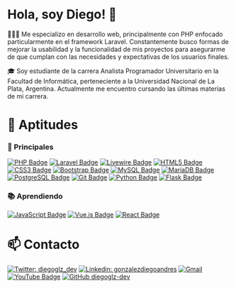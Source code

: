 # Hola, soy Diego! 👋

🧑🏻‍💻 Me especializo en desarrollo web, principalmente con PHP enfocado particularmente en el framework Laravel. Constantemente busco formas de mejorar la usabilidad y la funcionalidad de mis proyectos para asegurarme de que cumplan con las necesidades y expectativas de los usuarios finales.

🎓 Soy estudiante de la carrera Analista Programador Universitario en la Facultad de Informática, perteneciente a la Universidad Nacional de La Plata, Argentina. Actualmente me encuentro cursando las últimas materias de mi carrera.

# 🌱 Aptitudes

### 🥷 Principales

[![PHP Badge](https://img.shields.io/badge/PHP-777BB4?logo=php&logoColor=fff&style=flat)](https://github.com/diegoglz-dev)
[![Laravel Badge](https://img.shields.io/badge/Laravel-FF2D20?logo=laravel&logoColor=fff&style=flat)](https://github.com/diegoglz-dev)
[![Livewire Badge](https://img.shields.io/badge/Livewire-4E56A6?logo=livewire&logoColor=fff&style=flat)](https://github.com/diegoglz-dev)
[![HTML5 Badge](https://img.shields.io/badge/HTML5-E34F26?logo=html5&logoColor=fff&style=flat)](https://github.com/diegoglz-dev)
[![CSS3 Badge](https://img.shields.io/badge/CSS3-1572B6?logo=css3&logoColor=fff&style=flat)](https://github.com/diegoglz-dev)
[![Bootstrap Badge](https://img.shields.io/badge/Bootstrap-7952B3?logo=bootstrap&logoColor=fff&style=flat)](https://github.com/diegoglz-dev)
[![MySQL Badge](https://img.shields.io/badge/MySQL-4479A1?logo=mysql&logoColor=fff&style=flat)](https://github.com/diegoglz-dev)
[![MariaDB Badge](https://img.shields.io/badge/MariaDB-003545?logo=mariadb&logoColor=fff&style=flat)](https://github.com/diegoglz-dev)
[![PostgreSQL Badge](https://img.shields.io/badge/PostgreSQL-4169E1?logo=postgresql&logoColor=fff&style=flat)](https://github.com/diegoglz-dev)
[![Git Badge](https://img.shields.io/badge/Git-F05032?logo=git&logoColor=fff&style=flat)](https://github.com/diegoglz-dev)
[![Python Badge](https://img.shields.io/badge/Python-3776AB?logo=python&logoColor=fff&style=flat)](https://github.com/diegoglz-dev)
[![Flask Badge](https://img.shields.io/badge/Flask-000?logo=flask&logoColor=fff&style=flat)](https://github.com/diegoglz-dev)

### 📚 Aprendiendo

[![JavaScript Badge](https://img.shields.io/badge/JavaScript-F7DF1E?logo=javascript&logoColor=000&style=flat)](https://github.com/diegoglz-dev)
[![Vue.js Badge](https://img.shields.io/badge/Vue.js-4FC08D?logo=vuedotjs&logoColor=fff&style=flat)](https://github.com/diegoglz-dev)
[![React Badge](https://img.shields.io/badge/React-61DAFB?logo=react&logoColor=000&style=flat)](https://github.com/diegoglz-dev)

# 📫 Contacto
[![Twitter: diegoglz_dev](https://img.shields.io/twitter/follow/diegoglz_dev?&style=social)](https://x.com/diegoglz_dev)
[![Linkedin: gonzalezdiegoandres](https://img.shields.io/badge/-gonzalezdiegoandres-blue?style=flat&logo=Linkedin&logoColor=white&link=https://www.linkedin.com/in/gonzalezdiegoandres/)](https://www.linkedin.com/in/gonzalezdiegoandres/)
[![Gmail](https://img.shields.io/badge/Gmail-EA4335?logo=gmail&logoColor=fff&style=flat)](mailto:gonzalezdiego1990@gmail.com)
[![YouTube Badge](https://img.shields.io/badge/YouTube-F00?logo=youtube&logoColor=fff&style=flat)](https://www.youtube.com/@diegoglz)
[![GitHub diegoglz-dev](https://img.shields.io/github/followers/diegoglz-dev?label=Follow&style=social)](https://github.com/diegoglz-dev)

<!-- Recursos para template: https://github.com/kautukkundan/Awesome-Profile-README-templates -->
